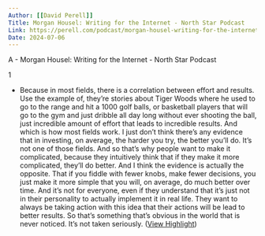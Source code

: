 ```yaml
---
Author: [[David Perell]]
Title: Morgan Housel: Writing for the Internet - North Star Podcast
Link: https://perell.com/podcast/morgan-housel-writing-for-the-internet/
Date: 2024-07-06
---
```

A - Morgan Housel: Writing for the Internet - North Star Podcast

1
- Because in most fields, there is a correlation between effort and results. Use the example of, they’re stories about Tiger Woods where he used to go to the range and hit a 1000 golf balls, or basketball players that will go to the gym and just dribble all day long without ever shooting the ball, just incredible amount of effort that leads to incredible results. And which is how most fields work. I just don’t think there’s any evidence that in investing, on average, the harder you try, the better you’ll do. It’s not one of those fields. And so that’s why people want to make it complicated, because they intuitively think that if they make it more complicated, they’ll do better.
  And I think the evidence is actually the opposite. That if you fiddle with fewer knobs, make fewer decisions, you just make it more simple that you will, on average, do much better over time. And it’s not for everyone, even if they understand that it’s just not in their personality to actually implement it in real life. They want to always be taking action with this idea that their actions will be lead to better results. So that’s something that’s obvious in the world that is never noticed. It’s not taken seriously. ([View Highlight](https://read.readwise.io/read/01gtdk2jga4ympt7qh1cf8vjgm))
